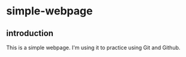 # simple-webpage
## introduction
This is a simple webpage. I'm using it to practice using Git and Github.
